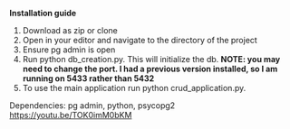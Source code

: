 **Installation guide**
1. Download as zip or clone
2. Open in your editor and navigate to the directory of the project
3. Ensure pg admin is open 
4. Run python db_creation.py. This will initialize the db. **NOTE: you may need to change the port. I had a previous version installed, so I am running on 5433 rather than 5432**
5. To use the main application run python crud_application.py.

Dependencies: pg admin, python, psycopg2
https://youtu.be/TOK0imM0bKM
